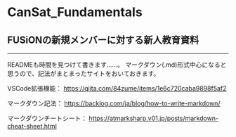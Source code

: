 # CanSat_Fundamentals
## FUSiONの新規メンバーに対する新人教育資料
___

READMEも時間を見つけて書きます……。
マークダウン(.md)形式中心になると思うので、記法がまとまったサイトをおいておきます。

VSCode拡張機能： https://qiita.com/84zume/items/1e6c720caba9898f5af2

マークダウン記法：
https://backlog.com/ja/blog/how-to-write-markdown/

マークダウンチートシート：
https://atmarksharp.v01.jp/posts/markdown-cheat-sheet.html